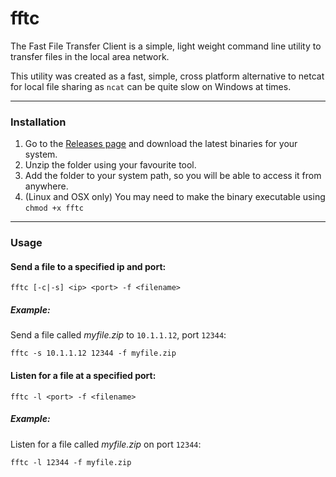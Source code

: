 # fftc
The Fast File Transfer Client is a simple, light weight command line utility to transfer files in the local area network.

This utility was created as a fast, simple, cross platform alternative to netcat for local file sharing as `ncat` can be quite slow on Windows at times.

---

### Installation

1. Go to the [Releases page](https://github.com/frederik-hoeft/fftc/releases) and download the latest binaries for your system.
2. Unzip the folder using your favourite tool.
3. Add the folder to your system path, so you will be able to access it from anywhere.
4. (Linux and OSX only) You may need to make the binary executable using `chmod +x fftc`

---

### Usage

#### Send a file to a specified ip and port:
```
fftc [-c|-s] <ip> <port> -f <filename>
```
##### Example:
Send a file called _myfile.zip_ to `10.1.1.12`, port `12344`:
```
fftc -s 10.1.1.12 12344 -f myfile.zip
```
#### Listen for a file at a specified port:
```
fftc -l <port> -f <filename>
```
##### Example:
Listen for a file called _myfile.zip_ on port `12344`:
```
fftc -l 12344 -f myfile.zip
```
